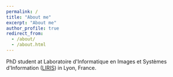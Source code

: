 ```yaml
---
permalink: /
title: "About me"
excerpt: "About me"
author_profile: true
redirect_from: 
  - /about/
  - /about.html
---
```


PhD student at Laboratoire d'Informatique en Images et Systèmes d'Information ([LIRIS](https://www.insa-lyon.fr/)) in Lyon, France.
